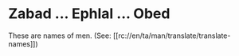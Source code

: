# Zabad ... Ephlal ... Obed

These are names of men. (See: [[rc://en/ta/man/translate/translate-names]])